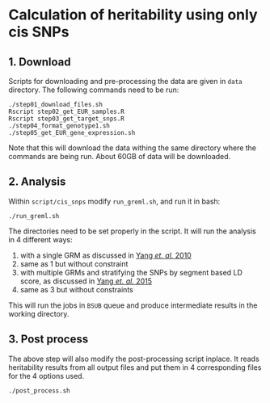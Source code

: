 # Calculation of heritability using only cis SNPs
## 1. Download
Scripts for downloading and pre-processing the data are given in `data` directory. The following commands need to be run:
```
./step01_download_files.sh
Rscript step02_get_EUR_samples.R
Rscript step03_get_target_snps.R
./step04_format_genotype1.sh
./step05_get_EUR_gene_expression.sh
```
Note that this will download the data withing the same directory where the commands are being run.
About 60GB of data will be downloaded.


## 2. Analysis
Within `script/cis_snps` modify `run_greml.sh`, and run it in bash:
```
./run_greml.sh
```
The directories need to be set properly in the script.
It will run the analysis in 4 different ways: 
1) with a single GRM as discussed in [Yang *et. al.* 2010](http://www.nature.com/ng/journal/v42/n7/abs/ng.608.html)
2) same as 1 but without constraint
3) with multiple GRMs and stratifying the SNPs by segment based LD score, as discussed in [Yang *et. al.* 2015](http://www.nature.com/ng/journal/v47/n10/full/ng.3390.html)
4) same as 3 but without constraints

This will run the jobs in `BSUB` queue and produce intermediate results in the working directory. 


## 3. Post process
The above step will also modify the post-processing script inplace.
It reads heritability results from all output files and put them in 4 corresponding files for the 4 options used.
```
./post_process.sh
```
